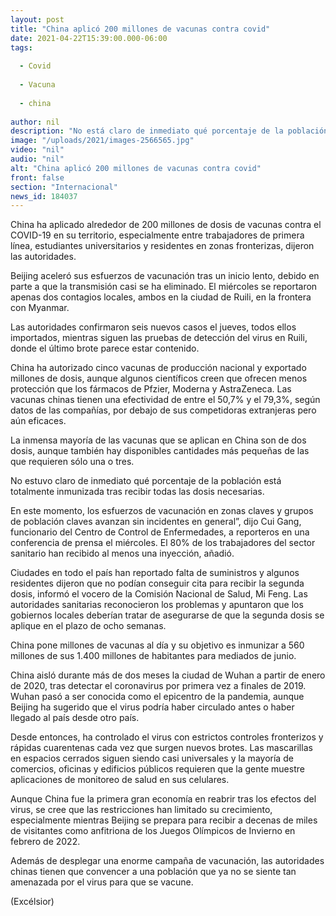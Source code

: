 ```yaml
---
layout: post
title: "China aplicó 200 millones de vacunas contra covid"
date: 2021-04-22T15:39:00.000-06:00
tags:
  
  - Covid
  
  - Vacuna
  
  - china
  
author: nil
description: "No está claro de inmediato qué porcentaje de la población está totalmente inmunizada tras recibir todas las dosis necesarias"
image: "/uploads/2021/images-2566565.jpg"
video: "nil"
audio: "nil"
alt: "China aplicó 200 millones de vacunas contra covid"
front: false
section: "Internacional"
news_id: 184037
---
```


China ha aplicado alrededor de 200 millones de dosis de vacunas contra el COVID-19 en su territorio, especialmente entre trabajadores de primera línea, estudiantes universitarios y residentes en zonas fronterizas, dijeron las autoridades.

Beijing aceleró sus esfuerzos de vacunación tras un inicio lento, debido en parte a que la transmisión casi se ha eliminado. El miércoles se reportaron apenas dos contagios locales, ambos en la ciudad de Ruili, en la frontera con Myanmar.

Las autoridades confirmaron seis nuevos casos el jueves, todos ellos importados, mientras siguen las pruebas de detección del virus en Ruili, donde el último brote parece estar contenido.

China ha autorizado cinco vacunas de producción nacional y exportado millones de dosis, aunque algunos científicos creen que ofrecen menos protección que los fármacos de Pfzier, Moderna y AstraZeneca. Las vacunas chinas tienen una efectividad de entre el 50,7% y el 79,3%, según datos de las compañías, por debajo de sus competidoras extranjeras pero aún eficaces.

La inmensa mayoría de las vacunas que se aplican en China son de dos dosis, aunque también hay disponibles cantidades más pequeñas de las que requieren sólo una o tres.

No estuvo claro de inmediato qué porcentaje de la población está totalmente inmunizada tras recibir todas las dosis necesarias.

En este momento, los esfuerzos de vacunación en zonas claves y grupos de población claves avanzan sin incidentes en general”, dijo Cui Gang, funcionario del Centro de Control de Enfermedades, a reporteros en una conferencia de prensa el miércoles. El 80% de los trabajadores del sector sanitario han recibido al menos una inyección, añadió.

Ciudades en todo el país han reportado falta de suministros y algunos residentes dijeron que no podían conseguir cita para recibir la segunda dosis, informó el vocero de la Comisión Nacional de Salud, Mi Feng. Las autoridades sanitarias reconocieron los problemas y apuntaron que los gobiernos locales deberían tratar de asegurarse de que la segunda dosis se aplique en el plazo de ocho semanas.

China pone millones de vacunas al día y su objetivo es inmunizar a 560 millones de sus 1.400 millones de habitantes para mediados de junio.

China aisló durante más de dos meses la ciudad de Wuhan a partir de enero de 2020, tras detectar el coronavirus por primera vez a finales de 2019. Wuhan pasó a ser conocida como el epicentro de la pandemia, aunque Beijing ha sugerido que el virus podría haber circulado antes o haber llegado al país desde otro país.

Desde entonces, ha controlado el virus con estrictos controles fronterizos y rápidas cuarentenas cada vez que surgen nuevos brotes. Las mascarillas en espacios cerrados siguen siendo casi universales y la mayoría de comercios, oficinas y edificios públicos requieren que la gente muestre aplicaciones de monitoreo de salud en sus celulares.

Aunque China fue la primera gran economía en reabrir tras los efectos del virus, se cree que las restricciones han limitado su crecimiento, especialmente mientras Beijing se prepara para recibir a decenas de miles de visitantes como anfitriona de los Juegos Olímpicos de Invierno en febrero de 2022.

Además de desplegar una enorme campaña de vacunación, las autoridades chinas tienen que convencer a una población que ya no se siente tan amenazada por el virus para que se vacune.

(Excélsior)